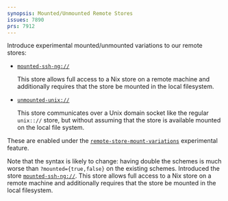 ```yaml
---
synopsis: Mounted/Unmounted Remote Stores
issues: 7890
prs: 7912
---
```


Introduce experimental mounted/unmounted variations to our remote stores:

- [`mounted-ssh-ng://`](@docroot@/command-ref/new-cli/nix3-help-stores.md)

  This store allows full access to a Nix store on a remote machine and additionally requires that the store be mounted in the local filesystem.

- [`unmounted-unix://`](@docroot@/command-ref/new-cli/nix3-help-stores.md)

  This store communicates over a Unix domain socket like the regular `unix:://` store, but without assuming that the store is available mounted on the local file system.

These are enabled under the
[`remote-store-mount-variations`](@docroot@/contributing/experimental-features.md#xp-remote-store-mount-variations)
experimental feature.

Note that the syntax is likely to change:
having double the schemes is much worse than `?mounted={true,false}` on the existing schemes.
Introduced the store [`mounted-ssh-ng://`](@docroot@/command-ref/new-cli/nix3-help-stores.md).
This store allows full access to a Nix store on a remote machine and additionally requires that the store be mounted in the local filesystem.
